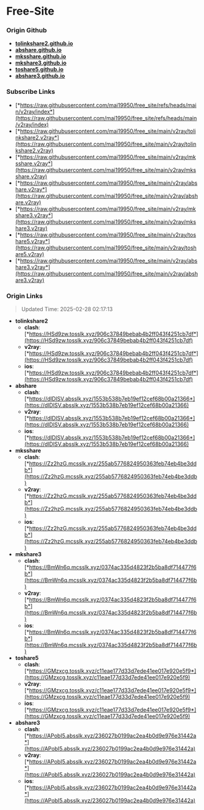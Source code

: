# Free-Site

### Origin Github

- [**tolinkshare2.github.io**](https://github.com/tolinkshare2/tolinkshare2.github.io)
- [**abshare.github.io**](https://github.com/abshare/abshare.github.io)
- [**mksshare.github.io**](https://github.com/mksshare/mksshare.github.io)
- [**mkshare3.github.io**](https://github.com/mkshare3/mkshare3.github.io)
- [**toshare5.github.io**](https://github.com/toshare5/toshare5.github.io)
- [**abshare3.github.io**](https://github.com/abshare3/abshare3.github.io)

### Subscribe Links

- [*https://raw.githubusercontent.com/mai19950/free_site/refs/heads/main/v2ray/index*](https://raw.githubusercontent.com/mai19950/free_site/refs/heads/main/v2ray/index)
- [*https://raw.githubusercontent.com/mai19950/free_site/main/v2ray/tolinkshare2.v2ray*](https://raw.githubusercontent.com/mai19950/free_site/main/v2ray/tolinkshare2.v2ray)
- [*https://raw.githubusercontent.com/mai19950/free_site/main/v2ray/mksshare.v2ray*](https://raw.githubusercontent.com/mai19950/free_site/main/v2ray/mksshare.v2ray)
- [*https://raw.githubusercontent.com/mai19950/free_site/main/v2ray/abshare.v2ray*](https://raw.githubusercontent.com/mai19950/free_site/main/v2ray/abshare.v2ray)
- [*https://raw.githubusercontent.com/mai19950/free_site/main/v2ray/mkshare3.v2ray*](https://raw.githubusercontent.com/mai19950/free_site/main/v2ray/mkshare3.v2ray)
- [*https://raw.githubusercontent.com/mai19950/free_site/main/v2ray/toshare5.v2ray*](https://raw.githubusercontent.com/mai19950/free_site/main/v2ray/toshare5.v2ray)
- [*https://raw.githubusercontent.com/mai19950/free_site/main/v2ray/abshare3.v2ray*](https://raw.githubusercontent.com/mai19950/free_site/main/v2ray/abshare3.v2ray)

### Origin Links

> Updated Time: 2025-02-28 02:17:13

- **tolinkshare2**
  - **clash**: [*https://HSd9zw.tosslk.xyz/906c37849bebab4b2ff043f4251cb7df*](https://HSd9zw.tosslk.xyz/906c37849bebab4b2ff043f4251cb7df)
  - **v2ray**: [*https://HSd9zw.tosslk.xyz/906c37849bebab4b2ff043f4251cb7df*](https://HSd9zw.tosslk.xyz/906c37849bebab4b2ff043f4251cb7df)
  - **ios**: [*https://HSd9zw.tosslk.xyz/906c37849bebab4b2ff043f4251cb7df*](https://HSd9zw.tosslk.xyz/906c37849bebab4b2ff043f4251cb7df)
- **abshare**
  - **clash**: [*https://dIDlSV.absslk.xyz/1553b538b7eb19ef12cef68b00a21366*](https://dIDlSV.absslk.xyz/1553b538b7eb19ef12cef68b00a21366)
  - **v2ray**: [*https://dIDlSV.absslk.xyz/1553b538b7eb19ef12cef68b00a21366*](https://dIDlSV.absslk.xyz/1553b538b7eb19ef12cef68b00a21366)
  - **ios**: [*https://dIDlSV.absslk.xyz/1553b538b7eb19ef12cef68b00a21366*](https://dIDlSV.absslk.xyz/1553b538b7eb19ef12cef68b00a21366)
- **mksshare**
  - **clash**: [*https://Zz2hzG.mcsslk.xyz/255ab5776824950363feb74eb4be3ddb*](https://Zz2hzG.mcsslk.xyz/255ab5776824950363feb74eb4be3ddb)
  - **v2ray**: [*https://Zz2hzG.mcsslk.xyz/255ab5776824950363feb74eb4be3ddb*](https://Zz2hzG.mcsslk.xyz/255ab5776824950363feb74eb4be3ddb)
  - **ios**: [*https://Zz2hzG.mcsslk.xyz/255ab5776824950363feb74eb4be3ddb*](https://Zz2hzG.mcsslk.xyz/255ab5776824950363feb74eb4be3ddb)
- **mkshare3**
  - **clash**: [*https://BmWn6q.mcsslk.xyz/0374ac335d4823f2b5ba8df714477f6b*](https://BmWn6q.mcsslk.xyz/0374ac335d4823f2b5ba8df714477f6b)
  - **v2ray**: [*https://BmWn6q.mcsslk.xyz/0374ac335d4823f2b5ba8df714477f6b*](https://BmWn6q.mcsslk.xyz/0374ac335d4823f2b5ba8df714477f6b)
  - **ios**: [*https://BmWn6q.mcsslk.xyz/0374ac335d4823f2b5ba8df714477f6b*](https://BmWn6q.mcsslk.xyz/0374ac335d4823f2b5ba8df714477f6b)
- **toshare5**
  - **clash**: [*https://GMzxcg.tosslk.xyz/c11eae177d33d7ede41ee017e920e5f9*](https://GMzxcg.tosslk.xyz/c11eae177d33d7ede41ee017e920e5f9)
  - **v2ray**: [*https://GMzxcg.tosslk.xyz/c11eae177d33d7ede41ee017e920e5f9*](https://GMzxcg.tosslk.xyz/c11eae177d33d7ede41ee017e920e5f9)
  - **ios**: [*https://GMzxcg.tosslk.xyz/c11eae177d33d7ede41ee017e920e5f9*](https://GMzxcg.tosslk.xyz/c11eae177d33d7ede41ee017e920e5f9)
- **abshare3**
  - **clash**: [*https://APobI5.absslk.xyz/236027b0199ac2ea4b0d9e976e31442a*](https://APobI5.absslk.xyz/236027b0199ac2ea4b0d9e976e31442a)
  - **v2ray**: [*https://APobI5.absslk.xyz/236027b0199ac2ea4b0d9e976e31442a*](https://APobI5.absslk.xyz/236027b0199ac2ea4b0d9e976e31442a)
  - **ios**: [*https://APobI5.absslk.xyz/236027b0199ac2ea4b0d9e976e31442a*](https://APobI5.absslk.xyz/236027b0199ac2ea4b0d9e976e31442a)
